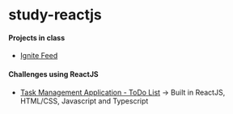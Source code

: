 # study-reactjs

#### Projects in class

* [Ignite Feed](https://github.com/arianeborges/study-reactjs/tree/main/ignite/lessons/01-reactjs-ts)

#### Challenges using ReactJS

* [Task Management Application - ToDo List](https://github.com/arianeborges/study-reactjs/tree/main/ignite/challenges/01-todo-list) -> Built in ReactJS, HTML/CSS, Javascript and Typescript
